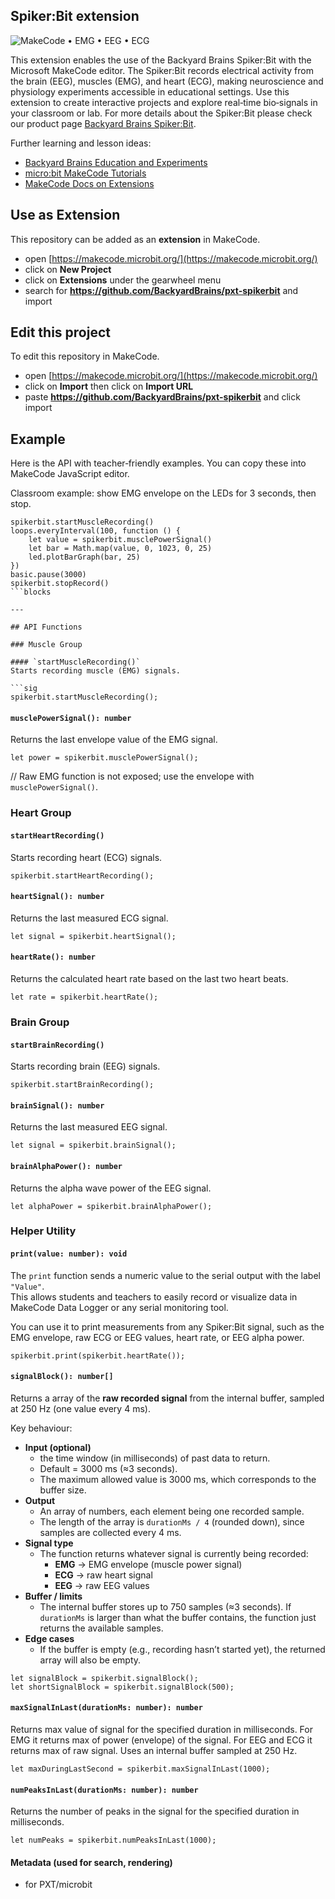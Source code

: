 

## Spiker:Bit extension 

![MakeCode](https://img.shields.io/badge/for%20PXT-micro:bit-blue) • EMG • EEG • ECG

This extension enables the use of the Backyard Brains Spiker:Bit with the Microsoft MakeCode editor.
The Spiker:Bit records electrical activity from the brain (EEG), muscles (EMG), and heart (ECG), making neuroscience and physiology experiments accessible in educational settings. Use this extension to create interactive projects and explore real‑time bio‑signals in your classroom or lab.
For more details about the Spiker:Bit please check our product page [Backyard Brains Spiker:Bit](https://backyardbrains.com/products/spiker-bit).

Further learning and lesson ideas:
- [Backyard Brains Education and Experiments](https://backyardbrains.com/experiments)
- [micro:bit MakeCode Tutorials](https://makecode.microbit.org/projects)
- [MakeCode Docs on Extensions](https://makecode.com/extensions)

## Use as Extension

This repository can be added as an **extension** in MakeCode.

* open [https://makecode.microbit.org/](https://makecode.microbit.org/)
* click on **New Project**
* click on **Extensions** under the gearwheel menu
* search for **https://github.com/BackyardBrains/pxt-spikerbit** and import

## Edit this project

To edit this repository in MakeCode.

* open [https://makecode.microbit.org/](https://makecode.microbit.org/)
* click on **Import** then click on **Import URL**
* paste **https://github.com/BackyardBrains/pxt-spikerbit** and click import

## Example

Here is the API with teacher‑friendly examples. You can copy these into MakeCode JavaScript editor.

Classroom example: show EMG envelope on the LEDs for 3 seconds, then stop.
```blocks
spikerbit.startMuscleRecording()
loops.everyInterval(100, function () {
    let value = spikerbit.musclePowerSignal()
    let bar = Math.map(value, 0, 1023, 0, 25)
    led.plotBarGraph(bar, 25)
})
basic.pause(3000)
spikerbit.stopRecord()
```blocks

---

## API Functions

### Muscle Group

#### `startMuscleRecording()`
Starts recording muscle (EMG) signals.

```sig
spikerbit.startMuscleRecording();
```

#### `musclePowerSignal(): number`
Returns the last envelope value of the EMG signal.

```sig
let power = spikerbit.musclePowerSignal();
```

// Raw EMG function is not exposed; use the envelope with `musclePowerSignal()`.

### Heart Group

#### `startHeartRecording()`
Starts recording heart (ECG) signals.

```sig
spikerbit.startHeartRecording();
```

#### `heartSignal(): number`
Returns the last measured ECG signal.

```sig
let signal = spikerbit.heartSignal();
```

#### `heartRate(): number`
Returns the calculated heart rate based on the last two heart beats.

```sig
let rate = spikerbit.heartRate();
```

### Brain Group

#### `startBrainRecording()`
Starts recording brain (EEG) signals.

```sig
spikerbit.startBrainRecording();
```

#### `brainSignal(): number`
Returns the last measured EEG signal.

```sig
let signal = spikerbit.brainSignal();
```

#### `brainAlphaPower(): number`
Returns the alpha wave power of the EEG signal.

```sig
let alphaPower = spikerbit.brainAlphaPower();
```

### Helper Utility

#### `print(value: number): void`
The `print` function sends a numeric value to the serial output with the label `"Value"`.  
This allows students and teachers to easily record or visualize data in MakeCode Data Logger or any serial monitoring tool.  

You can use it to print measurements from any Spiker:Bit signal, such as the EMG envelope, raw ECG or EEG values, heart rate, or EEG alpha power.

```sig
spikerbit.print(spikerbit.heartRate());
```

#### `signalBlock(): number[]`
Returns a array of the **raw recorded signal** from the internal buffer, sampled at 250 Hz (one value every 4 ms).  

Key behaviour:
- **Input (optional)**
  - the time window (in milliseconds) of past data to return.  
  - Default = 3000 ms (≈3 seconds).  
  - The maximum allowed value is 3000 ms, which corresponds to the buffer size.
- **Output**
  - An array of numbers, each element being one recorded sample.  
  - The length of the array is `durationMs / 4` (rounded down), since samples are collected every 4 ms.
- **Signal type**
  - The function returns whatever signal is currently being recorded:
    - **EMG** → EMG envelope (muscle power signal)  
    - **ECG** → raw heart signal  
    - **EEG** → raw EEG values 
- **Buffer / limits**
  - The internal buffer stores up to 750 samples (≈3 seconds). If `durationMs` is larger than what the buffer contains, the function just returns the available samples.
- **Edge cases**
  - If the buffer is empty (e.g., recording hasn’t started yet), the returned array will also be empty.

```sig
let signalBlock = spikerbit.signalBlock();
let shortSignalBlock = spikerbit.signalBlock(500);
```
#### `maxSignalInLast(durationMs: number): number`
Returns max value of signal for the specified duration in milliseconds.
For EMG it returns max of power (envelope) of the signal. For EEG and ECG it returns max of raw signal. 
Uses an internal buffer sampled at 250 Hz. 

```sig
let maxDuringLastSecond = spikerbit.maxSignalInLast(1000);
```
#### `numPeaksInLast(durationMs: number): number`
Returns the number of peaks in the signal for the specified duration in milliseconds.

```sig
let numPeaks = spikerbit.numPeaksInLast(1000);
```
#### Metadata (used for search, rendering)

* for PXT/microbit
